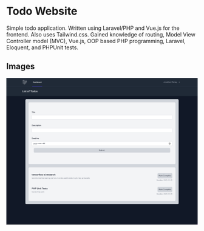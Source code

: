 # Todo Website

Simple todo application. Written using Laravel/PHP and Vue.js for the frontend.
Also uses Tailwind.css. Gained knowledge of routing, Model View Controller model (MVC), Vue.js,
OOP based PHP programming, Laravel, Eloquent, and PHPUnit tests.

## Images

![site_screenshot.png](site_screenshot.png)
